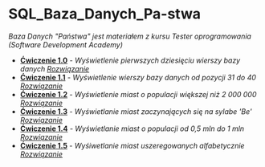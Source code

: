 # SQL_Baza_Danych_Pa-stwa

_Baza Danych "Państwa" jest materiałem z kursu Tester oprogramowania (Software Development Academy)_ 

* **[Ćwiczenie 1.0](https://drive.google.com/file/d/1B7aXlpyqd9E6DwMcK-lA1FOtfqA5c1rX/view?usp=sharing)** _- Wyświetlenie pierwszych dziesięciu wierszy bazy danych_ _[Rozwiązanie](https://drive.google.com/file/d/1r-v-SCotzEv3vfp4F4XeW1d3_eARAudu/view?usp=sharing)_
* **[Ćwiczenie 1.1](https://drive.google.com/file/d/1zRbMeirIH6eyQxL8PcXvbSTwojNMaYFy/view?usp=sharing)** _- Wyświetlenie wierszy bazy danych od pozycji 31  do 40_ _[Rozwiązanie](https://drive.google.com/file/d/1jpMju8FsTzIU9cEsnuSL_SHeiyZO04X4/view?usp=sharing)_
* **[Ćwiczenie 1.2]()** _- Wyświetlenie miast o populacji większej niż 2 000 000_ _[Rozwiązanie]()_
* **[Ćwiczenie 1.3]()** _- Wyświetlanie miast zaczynających się na sylabe 'Be'_ _[Rozwiązanie]()_
* **[Ćwiczenie 1.4]()** _- Wyświetlanie miast o populacji od 0,5 mln do 1 mln_ _[Rozwiązanie]()_
* **[Ćwiczenie 1.5]()** _- Wyśiwetlanie miast uszeregowanych alfabetycznie_ _[Rozwiązanie]()_
